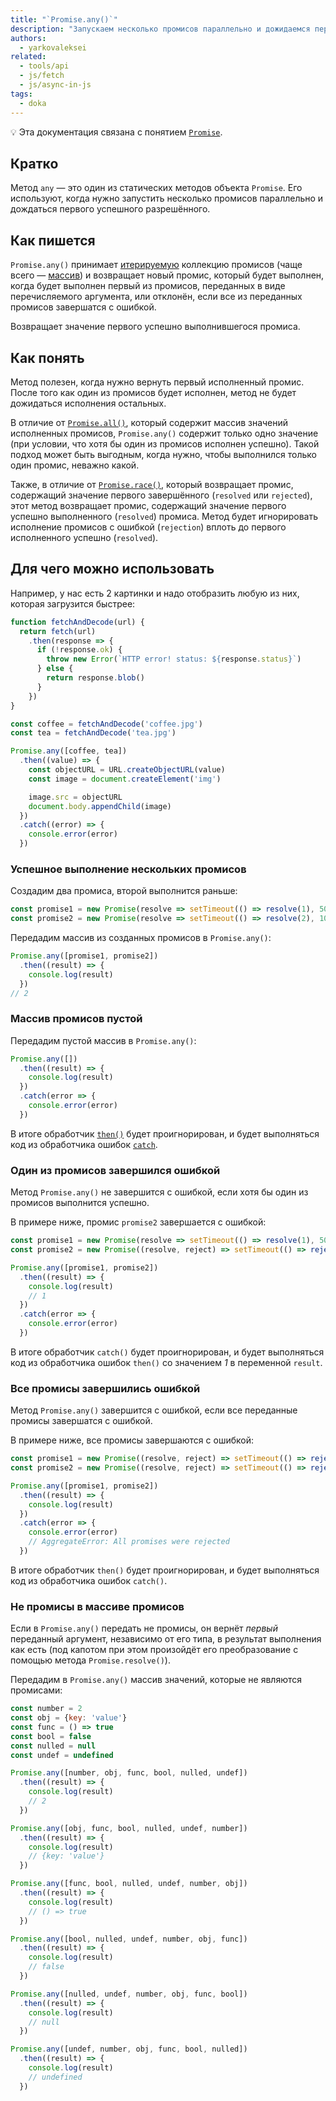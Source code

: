 ```yaml
---
title: "`Promise.any()`"
description: "Запускаем несколько промисов параллельно и дожидаемся первого успешного."
authors:
  - yarkovaleksei
related:
  - tools/api
  - js/fetch
  - js/async-in-js
tags:
  - doka
---
```


<aside>

💡 Эта документация связана с понятием [`Promise`](/js/promise/).

</aside>

## Кратко

Метод `any` — это один из статических методов объекта `Promise`. Его используют, когда нужно запустить несколько промисов параллельно и дождаться первого успешного разрешённого.

## Как пишется

`Promise.any()` принимает [итерируемую](/js/iterator/) коллекцию промисов (чаще всего — [массив](/js/arrays/)) и возвращает новый промис, который будет выполнен, когда будет выполнен первый из промисов, переданных в виде перечисляемого аргумента, или отклонён, если все из переданных промисов завершатся с ошибкой.

Возвращает значение первого успешно выполнившегося промиса.

## Как понять

Метод полезен, когда нужно вернуть первый исполненный промис. После того как один из промисов будет исполнен, метод не будет дожидаться исполнения остальных.

В отличие от [`Promise.all()`](/js/promise-all/), который содержит массив значений исполненных промисов, `Promise.any()` содержит только одно значение (при условии, что хотя бы один из промисов исполнен успешно). Такой подход может быть выгодным, когда нужно, чтобы выполнился только один промис, неважно какой.

Также, в отличие от [`Promise.race()`](/js/promise-race/), который возвращает промис, содержащий значение первого завершённого (`resolved` или `rejected`), этот метод возвращает промис, содержащий значение первого успешно выполненного (`resolved`) промиса. Метод будет игнорировать исполнение промисов с ошибкой (`rejection`) вплоть до первого исполненного успешно (`resolved`).

## Для чего можно использовать

Например, у нас есть 2 картинки и надо отобразить любую из них, которая загрузится быстрее:

```js
function fetchAndDecode(url) {
  return fetch(url)
    .then(response => {
      if (!response.ok) {
        throw new Error(`HTTP error! status: ${response.status}`)
      } else {
        return response.blob()
      }
    })
}

const coffee = fetchAndDecode('coffee.jpg')
const tea = fetchAndDecode('tea.jpg')

Promise.any([coffee, tea])
  .then((value) => {
    const objectURL = URL.createObjectURL(value)
    const image = document.createElement('img')

    image.src = objectURL
    document.body.appendChild(image)
  })
  .catch((error) => {
    console.error(error)
  })
```

### Успешное выполнение нескольких промисов

Создадим два промиса, второй выполнится раньше:

```js
const promise1 = new Promise(resolve => setTimeout(() => resolve(1), 5000))
const promise2 = new Promise(resolve => setTimeout(() => resolve(2), 1000))
```

Передадим массив из созданных промисов в `Promise.any()`:

```js
Promise.any([promise1, promise2])
  .then((result) => {
    console.log(result)
  })
// 2
```

### Массив промисов пустой

Передадим пустой массив в `Promise.any()`:

```js
Promise.any([])
  .then((result) => {
    console.log(result)
  })
  .catch(error => {
    console.error(error)
  })
```

В итоге обработчик [`then()`](/js/promise-then/) будет проигнорирован, и будет выполняться код из обработчика ошибок [`catch`](/js/promise-catch/).

### Один из промисов завершился ошибкой

Метод `Promise.any()` не завершится с ошибкой, если хотя бы один из промисов выполнится успешно.

В примере ниже, промис `promise2` завершается с ошибкой:

```js
const promise1 = new Promise(resolve => setTimeout(() => resolve(1), 5000))
const promise2 = new Promise((resolve, reject) => setTimeout(() => reject('error'), 1000))

Promise.any([promise1, promise2])
  .then((result) => {
    console.log(result)
    // 1
  })
  .catch(error => {
    console.error(error)
  })
```

В итоге обработчик `catch()` будет проигнорирован, и будет выполняться код из обработчика ошибок `then()` со значением _1_ в переменной `result`.

### Все промисы завершились ошибкой

Метод `Promise.any()` завершится с ошибкой, если все переданные промисы завершатся с ошибкой.

В примере ниже, все промисы завершаются с ошибкой:

```js
const promise1 = new Promise((resolve, reject) => setTimeout(() => reject('error1'), 5000))
const promise2 = new Promise((resolve, reject) => setTimeout(() => reject('error2'), 1000))

Promise.any([promise1, promise2])
  .then((result) => {
    console.log(result)
  })
  .catch(error => {
    console.error(error)
    // AggregateError: All promises were rejected
  })
```

В итоге обработчик `then()` будет проигнорирован, и будет выполняться код из обработчика ошибок `catch()`.

### Не промисы в массиве промисов

Если в `Promise.any()` передать не промисы, он вернёт *первый* переданный аргумент, независимо от его типа, в результат выполнения как есть (под капотом при этом произойдёт его преобразование с помощью метода `Promise.resolve()`).

Передадим в `Promise.any()` массив значений, которые не являются промисами:

```js
const number = 2
const obj = {key: 'value'}
const func = () => true
const bool = false
const nulled = null
const undef = undefined

Promise.any([number, obj, func, bool, nulled, undef])
  .then((result) => {
    console.log(result)
    // 2
  })

Promise.any([obj, func, bool, nulled, undef, number])
  .then((result) => {
    console.log(result)
    // {key: 'value'}
  })

Promise.any([func, bool, nulled, undef, number, obj])
  .then((result) => {
    console.log(result)
    // () => true
  })

Promise.any([bool, nulled, undef, number, obj, func])
  .then((result) => {
    console.log(result)
    // false
  })

Promise.any([nulled, undef, number, obj, func, bool])
  .then((result) => {
    console.log(result)
    // null
  })

Promise.any([undef, number, obj, func, bool, nulled])
  .then((result) => {
    console.log(result)
    // undefined
  })
```
